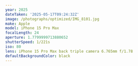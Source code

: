 ```yaml
---
year: 2025
dateTaken: '2025-05-17T09:24:32Z'
image: /photographs/optimized/IMG_8101.jpg
make: Apple
model: iPhone 15 Pro Max
focalLength: 24
aperture: 1.7799999713880652
shutterSpeed: 1/221s
iso: 80
lens: iPhone 15 Pro Max back triple camera 6.765mm f/1.78
defaultBackgroundColor: black
---
```

